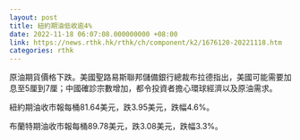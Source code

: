 ```yaml
---
layout: post
title: 紐約期油低收逾4%
date: 2022-11-18 06:07:08.000000000 +08:00
link: https://news.rthk.hk/rthk/ch/component/k2/1676120-20221118.htm
categories: rthk
---
```


原油期貨價格下跌。美國聖路易斯聯邦儲備銀行總裁布拉德指出，美國可能需要加息至5厘到7厘；中國確診宗數增加，都令投資者擔心環球經濟以及原油需求。

紐約期油收市報每桶81.64美元，跌3.95美元，跌幅4.6%。

布蘭特期油收市報每桶89.78美元，跌3.08美元，跌幅3.3%。

